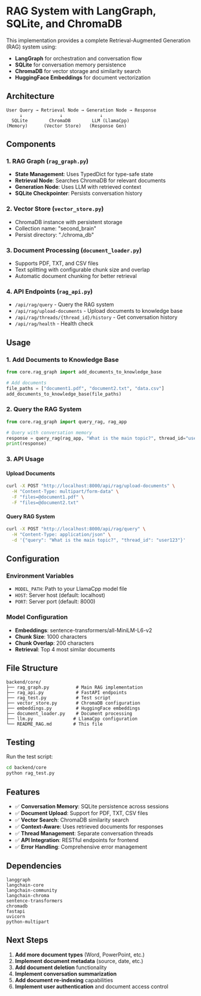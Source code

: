 # RAG System with LangGraph, SQLite, and ChromaDB

This implementation provides a complete Retrieval-Augmented Generation (RAG) system using:

- **LangGraph** for orchestration and conversation flow
- **SQLite** for conversation memory persistence
- **ChromaDB** for vector storage and similarity search
- **HuggingFace Embeddings** for document vectorization

## Architecture

```
User Query → Retrieval Node → Generation Node → Response
     ↓              ↓              ↓
  SQLite        ChromaDB        LLM (LlamaCpp)
(Memory)      (Vector Store)   (Response Gen)
```

## Components

### 1. RAG Graph (`rag_graph.py`)

- **State Management**: Uses TypedDict for type-safe state
- **Retrieval Node**: Searches ChromaDB for relevant documents
- **Generation Node**: Uses LLM with retrieved context
- **SQLite Checkpointer**: Persists conversation history

### 2. Vector Store (`vector_store.py`)

- ChromaDB instance with persistent storage
- Collection name: "second_brain"
- Persist directory: "./chroma_db"

### 3. Document Processing (`document_loader.py`)

- Supports PDF, TXT, and CSV files
- Text splitting with configurable chunk size and overlap
- Automatic document chunking for better retrieval

### 4. API Endpoints (`rag_api.py`)

- `/api/rag/query` - Query the RAG system
- `/api/rag/upload-documents` - Upload documents to knowledge base
- `/api/rag/threads/{thread_id}/history` - Get conversation history
- `/api/rag/health` - Health check

## Usage

### 1. Add Documents to Knowledge Base

```python
from core.rag_graph import add_documents_to_knowledge_base

# Add documents
file_paths = ["document1.pdf", "document2.txt", "data.csv"]
add_documents_to_knowledge_base(file_paths)
```

### 2. Query the RAG System

```python
from core.rag_graph import query_rag, rag_app

# Query with conversation memory
response = query_rag(rag_app, "What is the main topic?", thread_id="user123")
print(response)
```

### 3. API Usage

#### Upload Documents

```bash
curl -X POST "http://localhost:8000/api/rag/upload-documents" \
  -H "Content-Type: multipart/form-data" \
  -F "files=@document1.pdf" \
  -F "files=@document2.txt"
```

#### Query RAG System

```bash
curl -X POST "http://localhost:8000/api/rag/query" \
  -H "Content-Type: application/json" \
  -d '{"query": "What is the main topic?", "thread_id": "user123"}'
```

## Configuration

### Environment Variables

- `MODEL_PATH`: Path to your LlamaCpp model file
- `HOST`: Server host (default: localhost)
- `PORT`: Server port (default: 8000)

### Model Configuration

- **Embeddings**: sentence-transformers/all-MiniLM-L6-v2
- **Chunk Size**: 1000 characters
- **Chunk Overlap**: 200 characters
- **Retrieval**: Top 4 most similar documents

## File Structure

```
backend/core/
├── rag_graph.py          # Main RAG implementation
├── rag_api.py            # FastAPI endpoints
├── rag_test.py           # Test script
├── vector_store.py       # ChromaDB configuration
├── embeddings.py         # HuggingFace embeddings
├── document_loader.py    # Document processing
├── llm.py               # LlamaCpp configuration
└── README_RAG.md        # This file
```

## Testing

Run the test script:

```bash
cd backend/core
python rag_test.py
```

## Features

- ✅ **Conversation Memory**: SQLite persistence across sessions
- ✅ **Document Upload**: Support for PDF, TXT, CSV files
- ✅ **Vector Search**: ChromaDB similarity search
- ✅ **Context-Aware**: Uses retrieved documents for responses
- ✅ **Thread Management**: Separate conversation threads
- ✅ **API Integration**: RESTful endpoints for frontend
- ✅ **Error Handling**: Comprehensive error management

## Dependencies

```
langgraph
langchain-core
langchain-community
langchain-chroma
sentence-transformers
chromadb
fastapi
uvicorn
python-multipart
```

## Next Steps

1. **Add more document types** (Word, PowerPoint, etc.)
2. **Implement document metadata** (source, date, etc.)
3. **Add document deletion** functionality
4. **Implement conversation summarization**
5. **Add document re-indexing** capabilities
6. **Implement user authentication** and document access control

